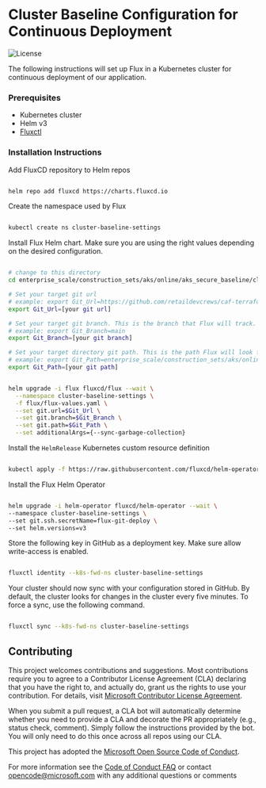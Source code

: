 # Cluster Baseline Configuration for Continuous Deployment
![License](https://img.shields.io/badge/license-MIT-green.svg)


The following instructions will set up Flux in a Kubernetes cluster for continuous deployment of our application.

### Prerequisites

- Kubernetes cluster
- Helm v3
- [Fluxctl](https://docs.fluxcd.io/en/1.18.0/references/fluxctl.html)


### Installation Instructions

Add FluxCD repository to Helm repos

```bash

helm repo add fluxcd https://charts.fluxcd.io

```

Create the namespace used by Flux

``` bash

kubectl create ns cluster-baseline-settings

```

Install Flux Helm chart. Make sure you are using the right values depending on the desired configuration.
```bash

# change to this directory
cd enterprise_scale/construction_sets/aks/online/aks_secure_baseline/cluster-baseline-settings

# Set your target git url
# example: export Git_Url=https://github.com/retaildevcrews/caf-terraform-landingzones-starter.git
export Git_Url=[your git url]

# Set your target git branch. This is the branch that Flux will track.
# example: export Git_Branch=main
export Git_Branch=[your git branch]

# Set your target directory git path. This is the path Flux will look for yaml to be applied in the cluster.
# example: export Git_Path=enterprise_scale/construction_sets/aks/online/aks_secure_baseline/cluster-baseline-settings
export Git_Path=[your git path]


helm upgrade -i flux fluxcd/flux --wait \
  --namespace cluster-baseline-settings \
  -f flux/flux-values.yaml \
  --set git.url=$Git_Url \
  --set git.branch=$Git_Branch \
  --set git.path=$Git_Path \
  --set additionalArgs={--sync-garbage-collection}

```

Install the `HelmRelease` Kubernetes custom resource definition
```bash

kubectl apply -f https://raw.githubusercontent.com/fluxcd/helm-operator/master/deploy/crds.yaml

```
Install the Flux Helm Operator
``` bash

helm upgrade -i helm-operator fluxcd/helm-operator --wait \
--namespace cluster-baseline-settings \
--set git.ssh.secretName=flux-git-deploy \
--set helm.versions=v3

```

Store the following key in GitHub as a deployment key. Make sure allow write-access is enabled.

 ``` bash

fluxctl identity --k8s-fwd-ns cluster-baseline-settings

```

Your cluster should now sync with your configuration stored in GitHub. By default, the cluster looks for changes in the cluster every five minutes. To force a sync, use the following command.
``` bash

fluxctl sync --k8s-fwd-ns cluster-baseline-settings

```

## Contributing

This project welcomes contributions and suggestions. Most contributions require you to agree to a
Contributor License Agreement (CLA) declaring that you have the right to, and actually do, grant us
the rights to use your contribution. For details, visit [Microsoft Contributor License Agreement](https://cla.opensource.microsoft.com).

When you submit a pull request, a CLA bot will automatically determine whether you need to provide
a CLA and decorate the PR appropriately (e.g., status check, comment). Simply follow the instructions
provided by the bot. You will only need to do this once across all repos using our CLA.

This project has adopted the [Microsoft Open Source Code of Conduct](https://opensource.microsoft.com/codeofconduct/).

For more information see the [Code of Conduct FAQ](https://opensource.microsoft.com/codeofconduct/faq/) or
contact [opencode@microsoft.com](mailto:opencode@microsoft.com) with any additional questions or comments
